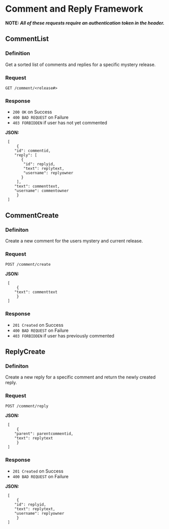 # Comment and Reply Framework

**NOTE: _All of these requests require an authentication token in the header._**

## CommentList

### Definition

Get a sorted list of comments and replies for a specific mystery release.

### Request

`GET /comment/<release#>`

### Response

- `200 OK` on Success
- `400 BAD REQUEST` on Failure
- `403 FORBIDDEN` if user has not yet commented

**JSON:**
```
 [
     {
	"id": commentid,
	"reply": [
 	   {
		"id": replyid,
		"text": replytext,
		"username": replyowner
	   }
	 ],
	"text": commenttext,
	"username": commentowner
     }
 ]
```

## CommentCreate

### Definiton

Create a new comment for the users mystery and current release.

### Request

`POST /comment/create`

**JSON:**
```
 [
     {
	"text": commenttext
     }
 ]
```

### Response

- `201 Created` on Success
- `400 BAD REQUEST` on Failure
- `403 FORBIDDEN` if user has previously commented


## ReplyCreate

### Definiton

Create a new reply for a specific comment and return the newly created reply.

### Request

`POST /comment/reply`

**JSON:**
```
 [
     {
	"parent": parentcommentid,
	"text": replytext
     }
 ]
```

### Response

- `201 Created` on Success
- `400 BAD REQUEST` on Failure

**JSON:**
```
 [
     {
	"id": replyid,
	"text": replytext,
	"username": replyowner
     }
 ]
```
